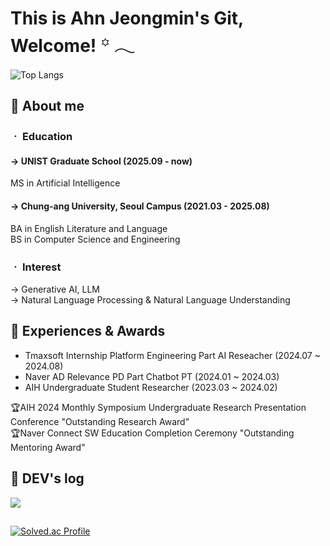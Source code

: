 # This is Ahn Jeongmin's Git, Welcome!  ꙳ 𓂃 


![Top Langs](https://github-readme-stats.vercel.app/api/top-langs/?username=Ahn-Jeongmin&layout=compact&theme=vue-dark)


## 🌱 About me

### ㆍ Education<br> 
#### → UNIST Graduate School (2025.09 - now) <br>
MS in Artificial Intelligence
#### → Chung-ang University, Seoul Campus (2021.03 - 2025.08) <br> 
BA in English Literature and Language<br> 
BS in Computer Science and Engineering<br> 


  
### ㆍ Interest<br> 
→ Generative AI, LLM <br> 
→ Natural Language Processing & Natural Language Understanding<br> 




## 🌱 Experiences & Awards
- Tmaxsoft Internship Platform Engineering Part AI Reseacher (2024.07 ~ 2024.08)
- Naver AD Relevance PD Part Chatbot PT (2024.01 ~ 2024.03)
- AIH Undergraduate Student Researcher (2023.03 ~ 2024.02)

🏆AIH 2024 Monthly Symposium Undergraduate Research Presentation Conference  "Outstanding Research Award"<br>
🏆Naver Connect SW Education Completion Ceremony "Outstanding Mentoring Award"

## 🌱 DEV's log 
<a href="https://tingmins-swdeliveryservice.tistory.com/"><img src="https://img.shields.io/badge/Tistory-eef1f4?style=for-the-badge&logo=Tistory&logoColor=EF3939"></a>
         


##
[![Solved.ac Profile](http://mazassumnida.wtf/api/v2/generate_badge?boj=jordie0209)](https://solved.ac/jordie0209/)



